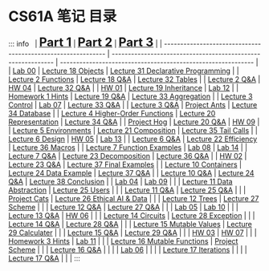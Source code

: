 # CS61A 笔记 目录

::: info &nbsp;
| [<font size="5">**Part 1**</font>](CS61A_part2.md)                                                       | [<font size="5">**Part 2**</font>](CS61A_part2.md)                                     | [<font size="5">**Part 3**</font>](CS61A_part3.md)                                     |
| ------------------------------------------------------------ | ------------------------------------------------------------ | ------------------------------------------------------------ |
| [Lab 00](#lab-00)                                            | [Lecture 18 Objects](CS61A_part2.md/#lecture-18-objects)     | [Lecture 31 Declarative Programming](CS61A_part3.md/#lecture-31-declarative-programming) |
| [Lecture 2 Functions](#lecture-2-functions)                  | [Lecture 18 Q&A](CS61A_part2.md/#lecture-18-qa)              | [Lecture 32 Tables](CS61A_part3.md/#lecture-32-tables)       |
| [Lecture 2 Q&A](#lecture-2-qa)                               | [HW 04](CS61A_part2.md/#hw-04)                               | [Lecture 32 Q&A](CS61A_part3.md/#lecture-32-qa)              |
| [HW 01](#hw-01)                                              | [Lecture 19 Inheritance](CS61A_part2.md/#lecture-19-inheritance) | [Lab 12](CS61A_part3.md/#lab-12)                             |
| [Homework 1 Hints](#homework-1-hints)                        | [Lecture 19 Q&A](CS61A_part2.md/#lecture-19-qa)              | [Lecture 33 Aggregation](CS61A_part3.md/#lecture-33-aggregation) |
| [Lecture 3 Control](#lecture-3-control)                      | [Lab 07](CS61A_part2.md/#lab-07)                             | [Lecture 33 Q&A](CS61A_part3.md/#lecture-33-qa)              |
| [Lecture 3 Q&A](#lecture-3-qa)                               | [Project Ants](CS61A_part2.md/#project-ants)                 | [Lecture 34 Database](CS61A_part3.md/#lecture-34-database)   |
| [Lecture 4 Higher-Order Functions](#lecture-4-higher-order-functions) | [Lecture 20 Representation](CS61A_part2.md/#lecture-20-representation) | [Lecture 34 Q&A](CS61A_part3.md/#lecture-34-qa)              |
| [Project Hog](#project-hog)                                  | [Lecture 20 Q&A](CS61A_part2.md/#lecture-20-qa)              | [HW 09](CS61A_part3.md/#hw-09)                               |
| [Lecture 5 Environments](#lecture-5-environments)            | [Lecture 21 Composition](CS61A_part2.md/#lecture-21-composition) | [Lecture 35 Tail Calls](CS61A_part3.md/#lecture-35-tail-calls) |
| [Lecture 6 Design](#lecture-6-design)                        | [HW 05](CS61A_part2.md/#hw-05)                               | [Lab 13](CS61A_part3.md/#lab-13)                             |
| [Lecture 6 Q&A](#lecture-6-qa)                               | [Lecture 22 Efficiency](CS61A_part2.md/#lecture-22-efficiency) | [Lecture 36 Macros](CS61A_part3.md/#lecture-36-macros)       |
| [Lecture 7 Function Examples](#lecture-7-function-examples)  | [Lab 08](CS61A_part2.md/#lab-08)                             | [Lab 14](CS61A_part3.md/#lab-14)                             |
| [Lecture 7 Q&A](#lecture-7-qa)                               | [Lecture 23 Decomposition](CS61A_part2.md/#lecture-23-decomposition) | [Lecture 36 Q&A](CS61A_part3.md/#lecture-36-qa)              |
| [HW 02](#hw-02)                                              | [Lecture 23 Q&A](CS61A_part2.md/#lecture-23-qa)              | [Lecture 37 Final Examples](CS61A_part3.md/#lecture-37-final-examples) |
| [Lecture 10 Containers](#lecture-10-containers)              | [Lecture 24 Data Example](CS61A_part2.md/#lecture-24-data-example) | [Lecture 37 Q&A](CS61A_part3.md/#lecture-37-qa)              |
| [Lecture 10 Q&A](#lecture-10-qa)                             | [Lecture 24 Q&A](CS61A_part2.md/#lecture-24-qa)              | [Lecture 38 Conclusion](CS61A_part3.md/#lecture-38-conclusion) |
| [Lab 04](#lab-04)                                            | [Lab 09](CS61A_part2.md/#lab-09)                             |                                                              |
| [Lecture 11 Data Abstraction](#lecture-11-data-abstraction)  | [Lecture 25 Users](CS61A_part2.md/#lecture-25-users)         |                                                              |
| [Lecture 11 Q&A](#lecture-11-qa)                             | [Lecture 25 Q&A](CS61A_part2.md/#lecture-25-qa)              |                                                              |
| [Project Cats](#project-cats)                                | [Lecture 26 Ethical AI & Data](CS61A_part2.md/#lecture-26-ethical-ai-data) |                                                              |
| [Lecture 12 Trees](#lecture-12-trees)                        | [Lecture 27 Scheme](CS61A_part2.md/#lecture-27-scheme)       |                                                              |
| [Lecture 12 Q&A](#lecture-12-qa)                             | [Lecture 27  Q&A](CS61A_part2.md/#lecture-27--qa)            |                                                              |
| [Lab 05](#lab-05)                                            | [Lab 10](CS61A_part2.md/#lab-10)                             |                                                              |
| [Lecture 13 Q&A](#lecture-13-qa)                             | [HW 06](CS61A_part2.md/#hw-06)                               |                                                              |
| [Lecture 14 Circuits](#lecture-14-circuits)                  | [Lecture 28 Exception](CS61A_part2.md/#lecture-28-exception) |                                                              |
| [Lecture 14 Q&A](#lecture-14-qa)                             | [Lecture 28 Q&A](CS61A_part2.md/#lecture-28-qa)              |                                                              |
| [Lecture 15 Mutable Values](#lecture-15-mutable-values)      | [Lecture 29 Calculater](CS61A_part2.md/#lecture-29-calculater) |                                                              |
| [Lecture 15 Q&A](#lecture-15-qa)                             | [Lecture 29 Q&A](CS61A_part2.md/#lecture-29-qa)              |                                                              |
| [HW 03](#hw-03)                                              | [HW 07](CS61A_part2.md/#hw-07)                               |                                                              |
| [Homework 3 Hints](#homework-3-hints)                        | [Lab 11](CS61A_part2.md/#lab-11)                             |                                                              |
| [Lecture 16 Mutable Functions](#lecture-16-mutable-functions) | [Project Scheme](CS61A_part2.md/#project-scheme)             |                                                              |
| [Lecture 16 Q&A](#lecture-16-qa)                             |                                                              |                                                              |
| [Lab 06](#lab-06)                                            |                                                              |                                                              |
| [Lecture 17 Iterations](#lecture-17-iterations)              |                                                              |                                                              |
| [Lecture 17 Q&A](#lecture-17-qa)                             |                                                              |                                                              |
:::
